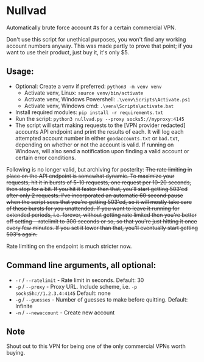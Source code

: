 # Nullvad

Automatically brute force account #s for a certain commercial VPN.

Don't use this script for unethical purposes, you won't find any working account numbers anyway. This was made partly to prove that point; if you want to use their product, just buy it, it's only $5.

## Usage:
- Optional: Create a venv if preferred: `python3 -m venv venv`
  - Activate venv, Linux: `source venv/bin/activate`
  - Activate venv, Windows Powershell: `.\venv\Scripts\Activate.ps1`
  - Activate venv, Windows cmd: `.\venv\Scripts\activate.bat`
- Install required modules: `pip install -r requirements.txt`
- Run the script: `python3 nullvad.py --proxy socks5://myproxy:4145`
- The script will start making requests to the [VPN provider redacted] accounts API endpoint and print the results of each. It will log each attempted account number in either `goodaccounts.txt` or `bad.txt`, depending on whether or not the account is valid. If running on Windows, will also send a notification upon finding a valid account or certain error conditions.

Following is no longer valid, but archiving for posterity:
~~The rate limiting in place on the API endpoint is somewhat dynamic. To maximize your requests, hit it in bursts of 5-10 requests, one request per 10-20 seconds, then stop for a bit. If you hit it faster than that, you'll start getting 503'ed after only 2 requests. I've incorporated an automatic 60 second pause when the script sees that you're getting 503'ed, so it will mostly take care of these bursts for you unattended. If you want to leave it running for extended periods, i.e. forever, without getting rate limited then you're better off setting --ratelimit to 300 seconds or so, so that you're just hitting it once every few minutes. If you set it lower than that, you'll eventually start getting 503's again.~~

Rate limiting on the endpoint is much stricter now.

## Command line arguments, all optional:
- `-r` / `--ratelimit` - Rate limit in seconds. Default: 30
- `-p` / `--proxy` - Proxy URL. Include scheme, i.e. `-p socks5h://1.2.3.4:4145` Default: none
- `-g` / `--guesses` - Number of guesses to make before quitting. Default: Infinite
- `-n` / `--newaccount` - Create new account

## Note
Shout out to this VPN for being one of the only commercial VPNs worth buying.
